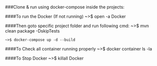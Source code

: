 ###Clone & run using docker-compose inside the projects:

####To run the Docker (If not running)
    ~>$ open -a Docker

####Then goto specific project folder and run following cmd:
    ~>$ mvn clean package -DskipTests

    ~>$ docker-compose up -d --build

####To Check all container running properly
    ~>$ docker container ls -la

####To Stop Docker
    ~>$ killall Docker

